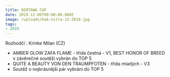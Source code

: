 ```yaml
---
title: NIRTAWA CUP
date: 2019-12-06T00:00:00.000Z
image: /uploads/bak-nitra-12-2019.jpg
tags:
- 2019
---
```

Rozhodčí : Krinke Milan (CZ)

* AMBER GLOW ZAFA FLAME - třída čestná - V1, BEST HONOR OF BREED\
  v závěrečné soutěži vybrán do TOP 5
* QUITE A BEAUTY VON DEN TRAUMPFOTEN - třída mladých - V3
* Soutěž o nejkrásnější pár vybráni do TOP 5
